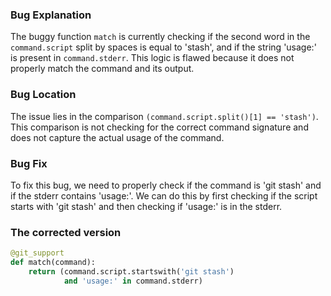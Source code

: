 ### Bug Explanation
The buggy function `match` is currently checking if the second word in the `command.script` split by spaces is equal to 'stash', and if the string 'usage:' is present in `command.stderr`. This logic is flawed because it does not properly match the command and its output.

### Bug Location
The issue lies in the comparison `(command.script.split()[1] == 'stash')`. This comparison is not checking for the correct command signature and does not capture the actual usage of the command.

### Bug Fix
To fix this bug, we need to properly check if the command is 'git stash' and if the stderr contains 'usage:'. We can do this by first checking if the script starts with 'git stash' and then checking if 'usage:' is in the stderr.

### The corrected version
```python
@git_support
def match(command):
    return (command.script.startswith('git stash')
            and 'usage:' in command.stderr)
```